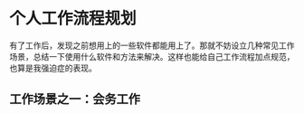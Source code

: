 # 个人工作流程规划


有了工作后，发现之前想用上的一些软件都能用上了。那就不妨设立几种常见工作场景，总结一下使用什么软件和方法来解决。这样也能给自己工作流程加点规范，也算是我强迫症的表现。

## 工作场景之一：会务工作


